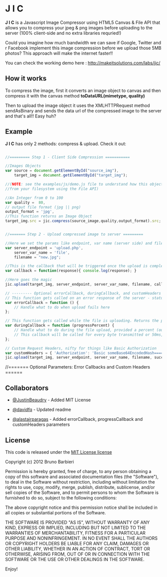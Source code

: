 # J I C 
**J I C** is a Javascript Image Compressor using HTML5 Canvas & File API that allows you to compress your jpeg & png images before uploading to the server (100% client-side and no extra libraries requried!)

Could you imagine how much bandwidth we can save if Google, Twitter and r Facebook implement this image compression before we upload those 5MB photos? This approach will make the internet faster!!

You can check the working demo here : http://makeitsolutions.com/labs/jic/

## How it works

To compress the image, first it converts an image object to canvas and then compress it with the canvas method **toDataURL(mimetype, quality)**

Then to upload the image object it uses the XMLHTTPRequest method sendAsBinary and sends the data url of the compressed image to the server and that's all!! Easy huh? 


## Example

**J I C** has only 2 methods: compress & upload. Check it out:

```javascript

//========= Step 1 - Client Side Compression ===========

//Images Objects
var source = document.getElementById("source_img"),
    target_img = document.getElementById("target_img");

//(NOTE: see the examples/js/demo.js file to understand how this object could be a local image 
//from your filesystem using the File API)

//An Integer from 0 to 100
var quality =  80,
// output file format (jpg || png)
output_format = 'jpg', 
//This function returns an Image Object 
target_img.src = jic.compress(source_image,quality,output_format).src;  


//======= Step 2 - Upload compressed image to server =========

//Here we set the params like endpoint, var name (server side) and filename
var server_endpoint = 'upload.php',
	server_var_name = 'file',
	filename = "new.jpg";

//This is the callback that will be triggered once the upload is completed
var callback = function(response){ console.log(response); }

//Here goes the magic
jic.upload(target_img, server_endpoint, server_var_name, filename, callback);

// --------- Optional errorCallback, duringCallback, and customHeaders for more image upload control! -------------
// This function gets called on an error response of the server - status code of >= 400.
var errorCallback = function () {
	// Handle what to do when upload fails here
};

// This function gets called while the file is uploading. Returns the percent completeness of the image being uploaded
var duringCallback = function (progressPercent) {
	// Handle what to do during the file upload, provided a percent (out of 100%) of the upload's completeness.
	// This callback will be called for every byte transmitted or 50ms, whichever is less frequent - http://stackoverflow.com/questions/5495625/xmlhttprequest-onprogress-interval
};

// Custom Request Headers, nifty for things like Basic Authorization
var customHeaders = { 'Authorization': 'Basic someBase64EncodedHash=====' };
jic.upload(target_img, server_endpoint, server_var_name, filename, successCallback, errorCallback, duringCallback, customHeaders);


```
//======= Optional Parameters: Error Callbacks and Custom Headers ======



Collaborators
-------

- [@JustinBeaudry](https://github.com/JustinBeaudry)  - Added MIT License

- [@davidfq](https://github.com/davidfq) - Updated readme

- [@alastairparagas](https://github.com/alastairparagas) - Added errorCallback, progressCallback and customHeaders parameters
 

License
-------

This code is released under the [MIT License
license](http://opensource.org/licenses/MIT)

Copyright (c) 2012 Bruno Barbieri

Permission is hereby granted, free of charge, to any person obtaining a copy
of this software and associated documentation files (the "Software"), to deal
in the Software without restriction, including without limitation the rights
to use, copy, modify, merge, publish, distribute, sublicense, and/or sell
copies of the Software, and to permit persons to whom the Software is
furnished to do so, subject to the following conditions:

The above copyright notice and this permission notice shall be included in
all copies or substantial portions of the Software.

THE SOFTWARE IS PROVIDED "AS IS", WITHOUT WARRANTY OF ANY KIND, EXPRESS OR
IMPLIED, INCLUDING BUT NOT LIMITED TO THE WARRANTIES OF MERCHANTABILITY,
FITNESS FOR A PARTICULAR PURPOSE AND NONINFRINGEMENT. IN NO EVENT SHALL THE
AUTHORS OR COPYRIGHT HOLDERS BE LIABLE FOR ANY CLAIM, DAMAGES OR OTHER
LIABILITY, WHETHER IN AN ACTION OF CONTRACT, TORT OR OTHERWISE, ARISING FROM,
OUT OF OR IN CONNECTION WITH THE SOFTWARE OR THE USE OR OTHER DEALINGS IN
THE SOFTWARE.

Enjoy!
